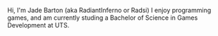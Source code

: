 Hi, I'm Jade Barton (aka RadiantInferno or Radsi)
I enjoy programming games, and am currently studing a Bachelor of Science in Games Development at UTS.

<!---- 👋 Hi, I’m @RadiantInferno
- 👀 I’m interested in games and all that jazz
- 🌱 I’m currently learning all sorts of stuff when I actually have the motivation
- 💞️ I’m looking to collaborate on nothing really, just filling out this default template lol
- 📫 How to reach me: by carrier pigeon--->

<!---
RadiantInferno/RadiantInferno is a ✨ special ✨ repository because its `README.md` (this file) appears on your GitHub profile.
You can click the Preview link to take a look at your changes.
--->
